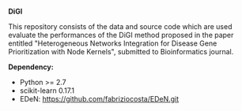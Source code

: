 **DiGI**

This repository consists of the data and source code which are used evaluate the performances of the DiGI method proposed in the paper entitled "Heterogeneous Networks Integration for Disease Gene Prioritization with Node Kernels", submitted to Bioinformatics journal. 

**Dependency:**
- Python >= 2.7
- scikit-learn 0.17.1
- EDeN: https://github.com/fabriziocosta/EDeN.git

